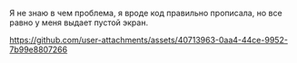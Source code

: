 Я не знаю в чем проблема, я вроде код правильно прописала, но все равно у меня выдает пустой экран.

https://github.com/user-attachments/assets/40713963-0aa4-44ce-9952-7b99e8807266
